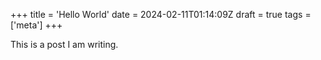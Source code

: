 +++
title = 'Hello World'
date = 2024-02-11T01:14:09Z
draft = true
tags = ['meta']
+++

This is a post I am writing.